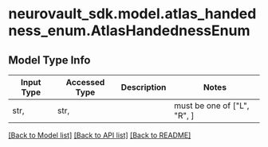 # neurovault_sdk.model.atlas_handedness_enum.AtlasHandednessEnum

## Model Type Info
Input Type | Accessed Type | Description | Notes
------------ | ------------- | ------------- | -------------
str,  | str,  |  | must be one of ["L", "R", ] 

[[Back to Model list]](../../README.md#documentation-for-models) [[Back to API list]](../../README.md#documentation-for-api-endpoints) [[Back to README]](../../README.md)

